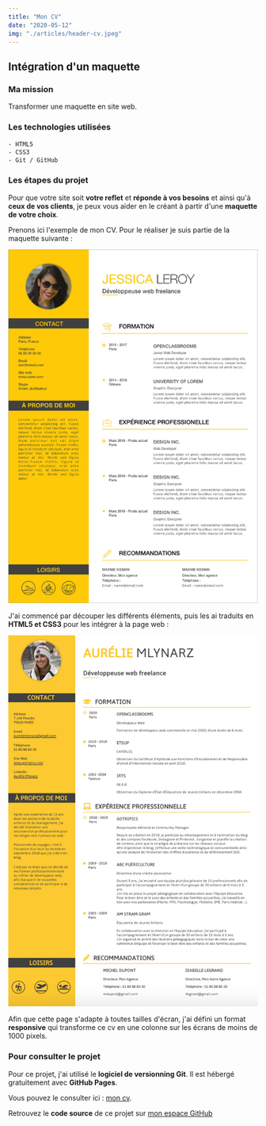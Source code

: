 ```yaml
---
title: "Mon CV"
date: "2020-05-12"
img: "./articles/header-cv.jpeg"
---
```


## Intégration d'un maquette

### Ma mission

Transformer une maquette en site web.

### Les technologies utilisées

    - HTML5
    - CSS3
    - Git / GitHub

### Les étapes du projet

Pour que votre site soit **votre reflet** et **réponde à vos besoins** et ainsi qu'à **ceux de vos clients**, je peux vous aider en le créant à partir d'une **maquette de votre choix**.

Prenons ici l'exemple de mon CV. Pour le réaliser je suis partie de la maquette suivante :

![Maquette d'origine](./img-cv/maquette-cv.jpeg)

J'ai commencé par découper les différents éléments, puis les ai traduits en **HTML5 et CSS3** pour les intégrer à la page web :

![cv Aurélie Mlynarz](./img-cv/cv-aurelie-mlynarz.jpeg)

Afin que cette page s'adapte à toutes tailles d'écran, j'ai défini un format **responsive** qui transforme ce cv en une colonne sur les écrans de moins de 1000 pixels.

### Pour consulter le projet

Pour ce projet, j'ai utilisé le **logiciel de versionning Git**. Il est hébergé gratuitement avec **GitHub Pages**.

Vous pouvez le consulter ici : [mon cv](https://lilimly.github.io/cv_aurelie_mlynarz/ "Lien vers mon CV").

Retrouvez le **code source** de ce projet sur [mon espace GitHub](https://github.com/Lilimly/cv_aurelie_mlynarz "Code source de mon CV")
